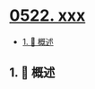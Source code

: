# [0522. xxx](https://github.com/Tdahuyou/TNotes.leetcode/tree/main/notes/0522.%20xxx)

<!-- region:toc -->

- [1. 📝 概述](#1--概述)

<!-- endregion:toc -->

## 1. 📝 概述
